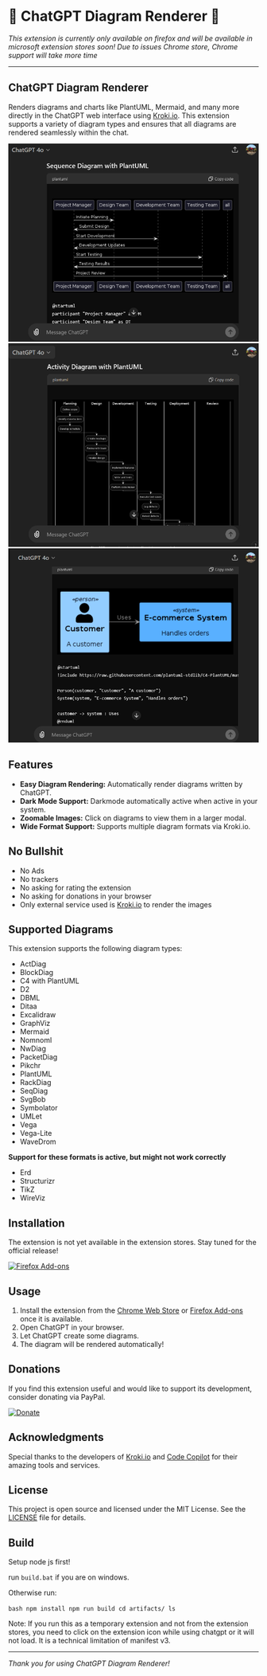 # 🚧 ChatGPT Diagram Renderer 🚧

*This extension is currently only available on firefox and will be available in microsoft extension stores soon! Due to issues Chrome store, Chrome support will take more time*

---

## ChatGPT Diagram Renderer

Renders diagrams and charts like PlantUML, Mermaid, and many more directly in the ChatGPT web interface using [Kroki.io](https://kroki.io). This extension supports a variety of diagram types and ensures that all diagrams are rendered seamlessly within the chat.

![Screenshot](docs/screenshot4.png)
![Screenshot](docs/screenshot3.png)
![Screenshot](docs/screenshot2.png)

## Features

- **Easy Diagram Rendering:** Automatically render diagrams written by ChatGPT.
- **Dark Mode Support:** Darkmode automatically active when active in your system.
- **Zoomable Images:** Click on diagrams to view them in a larger modal.
- **Wide Format Support:** Supports multiple diagram formats via Kroki.io.

## No Bullshit

- No Ads
- No trackers
- No asking for rating the extension
- No asking for donations in your browser
- Only external service used is [Kroki.io](https://kroki.io) to render the images

## Supported Diagrams

This extension supports the following diagram types:

- ActDiag
- BlockDiag
- C4 with PlantUML
- D2
- DBML
- Ditaa
- Excalidraw
- GraphViz
- Mermaid
- Nomnoml
- NwDiag
- PacketDiag
- Pikchr
- PlantUML
- RackDiag
- SeqDiag
- SvgBob
- Symbolator
- UMLet
- Vega
- Vega-Lite
- WaveDrom

**Support for these formats is active, but might not work correctly**

- Erd
- Structurizr
- TikZ
- WireViz

## Installation

The extension is not yet available in the extension stores. Stay tuned for the official release!

<!-- Add extension store badges when available -->
<!-- 
[![Chrome Web Store](https://developer.chrome.com/webstore/images/ChromeWebStore_Badge_v2_496x150.png)](https://chrome.google.com/webstore/detail/your-extension-id)
-->
[![Firefox Add-ons](https://addons.mozilla.org/en-US/firefox/files/img/badges/get-the-addon.svg)](https://addons.mozilla.org/de/firefox/addon/chatgpt-diagram-renderer/)

## Usage

1. Install the extension from the [Chrome Web Store](https://chrome.google.com/webstore/detail/your-extension-id) or [Firefox Add-ons](https://addons.mozilla.org/en-US/firefox/addon/your-extension-id) once it is available.
2. Open ChatGPT in your browser.
3. Let ChatGPT create some diagrams.
4. The diagram will be rendered automatically!

## Donations

If you find this extension useful and would like to support its development, consider donating via PayPal.

[![Donate](https://www.paypalobjects.com/en_US/i/btn/btn_donateCC_LG.gif)](https://www.paypal.com/donate?hosted_button_id=PDLLVF5XVMJPC)

## Acknowledgments

Special thanks to the developers of [Kroki.io](https://kroki.io) and [Code Copilot](https://promptspellsmith.com/g/g-2DQzU5UZl) for their amazing tools and services.

## License

This project is open source and licensed under the MIT License. See the [LICENSE](LICENSE) file for details.

## Build

Setup node js first!

run `build.bat` if you are on windows.

Otherwise run:

``bash
npm install
npm run build
cd artifacts/
ls
``

Note: If you run this as a temporary extension and not from the extension stores, you need to click on the extension icon while using chatgpt or it will not load. It is a technical limitation of manifest v3.

---

*Thank you for using ChatGPT Diagram Renderer!*

